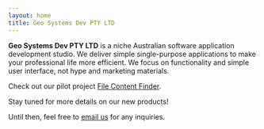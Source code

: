```yaml
---
layout: home
title: Geo Systems Dev PTY LTD
---
```


<!-- # What is it? -->

<strong>Geo Systems Dev PTY LTD</strong> is a niche Australian software
application development studio. We deliver simple
single-purpose applications to make your professional life more efficient.
We focus on functionality and simple user interface, 
not hype and marketing materials.

Check out our pilot project 
<a href="/products/file-content-finder">File Content Finder</a>.

Stay tuned for more details on our new products!

Until then, feel free to <a href="mailto:info@geosytemsdev.com">email us</a> for any inquiries.